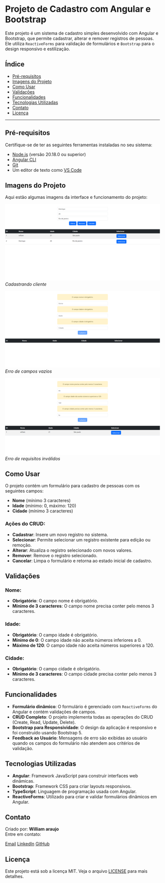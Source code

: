# Projeto de Cadastro com Angular e Bootstrap

Este projeto é um sistema de cadastro simples desenvolvido com Angular e Bootstrap, que permite cadastrar, alterar e remover registros de pessoas. Ele utiliza `ReactiveForms` para validação de formulários e `Bootstrap` para o design responsivo e estilização.

## Índice

- [Pré-requisitos](#pré-requisitos)
- [Imagens do Projeto](#imagens-do-projeto)
- [Como Usar](#como-usar)
- [Validações](#validações)
- [Funcionalidades](#funcionalidades)
- [Tecnologias Utilizadas](#tecnologias-utilizadas)
- [Contato](#contato)
- [Licença](#licença)

---

## Pré-requisitos

Certifique-se de ter as seguintes ferramentas instaladas no seu sistema:

- [Node.js](https://nodejs.org/) (versão 20.18.0 ou superior)
- [Angular CLI](https://angular.io/cli)
- [Git](https://git-scm.com/)
- Um editor de texto como [VS Code](https://code.visualstudio.com/)

## Imagens do Projeto

Aqui estão algumas imagens da interface e funcionamento do projeto:

![Imagem 1](src/imgs/cadastro-cliente.png)
*Cadastrando cliente*

![Imagem 2](src/imgs/erro-de-campo-vazio.png)
*Erro de campos vazios*

![Imagem 3](src/imgs/erro-de-requisitos-invalidos.png)
*Erro de requisitos inválidos*

## Como Usar

O projeto contém um formulário para cadastro de pessoas com os seguintes campos:

- **Nome** (mínimo 3 caracteres)
- **Idade** (mínimo: 0, máximo: 120)
- **Cidade** (mínimo 3 caracteres)

### Ações do CRUD:

- **Cadastrar**: Insere um novo registro no sistema.
- **Selecionar**: Permite selecionar um registro existente para edição ou remoção.
- **Alterar**: Atualiza o registro selecionado com novos valores.
- **Remover**: Remove o registro selecionado.
- **Cancelar**: Limpa o formulário e retorna ao estado inicial de cadastro.

## Validações

### Nome:
- **Obrigatório**: O campo nome é obrigatório.
- **Mínimo de 3 caracteres**: O campo nome precisa conter pelo menos 3 caracteres.

### Idade:
- **Obrigatório**: O campo idade é obrigatório.
- **Mínimo de 0**: O campo idade não aceita números inferiores a 0.
- **Máximo de 120**: O campo idade não aceita números superiores a 120.

### Cidade:
- **Obrigatório**: O campo cidade é obrigatório.
- **Mínimo de 3 caracteres**: O campo cidade precisa conter pelo menos 3 caracteres.

## Funcionalidades

- **Formulário dinâmico**: O formulário é gerenciado com `ReactiveForms` do Angular e contém validações de campos.
- **CRUD Completo**: O projeto implementa todas as operações do CRUD (Create, Read, Update, Delete).
- **Bootstrap para Responsividade**: O design da aplicação é responsivo e foi construído usando Bootstrap 5.
- **Feedback ao Usuário**: Mensagens de erro são exibidas ao usuário quando os campos do formulário não atendem aos critérios de validação.

## Tecnologias Utilizadas

- **Angular**: Framework JavaScript para construir interfaces web dinâmicas.
- **Bootstrap**: Framework CSS para criar layouts responsivos.
- **TypeScript**: Linguagem de programação usada com Angular.
- **ReactiveForms**: Utilizado para criar e validar formulários dinâmicos em Angular.

## Contato

Criado por: **William araujo**  
Entre em contato:

[Email](williamaraujodossantos@gmail.com)
[LinkedIn](https://www.linkedin.com/in/william-araujo-3a6680256/)
[GitHub](https://github.com/william3002)

## Licença

Este projeto está sob a licença MIT. Veja o arquivo [LICENSE](LICENSE) para mais detalhes.
